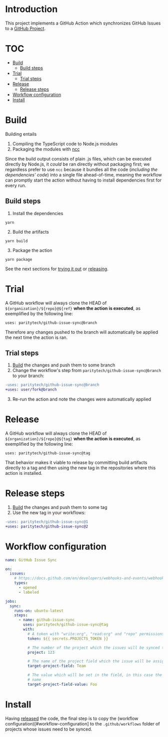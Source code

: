 # Introduction

This project implements a GitHub Action which synchronizes GitHub Issues to a
[GitHub Project](https://docs.github.com/en/issues/trying-out-the-new-projects-experience).

# TOC

- [Build](#build)
  - [Build steps](#build-steps)
- [Trial](#trial)
  - [Trial steps](#trial-steps)
- [Release](#release)
  - [Release steps](#release-steps)
- [Workflow configuration](#workflow-configuration)
- [Install](#install)

# Build

Building entails

1. Compiling the TypeScript code to Node.js modules
2. Packaging the modules with [ncc](https://github.com/vercel/ncc)

Since the build output consists of plain .js files, which can be executed
directly by Node.js, it _could_ be ran directly without packaging first; we
regardless prefer to use `ncc` because it bundles all the code (_including the
dependencies' code_) into a single file ahead-of-time, meaning the workflow can
promptly start the action without having to install dependencies first for every
run.

## Build steps <a name="build-steps"></a>

1. Install the dependencies

`yarn`

2. Build the artifacts

`yarn build`

3. Package the action

`yarn package`

See the next sections for [trying it out](#trial) or [releasing](#release).

# Trial

A GitHub workflow will always clone the HEAD of `${organization}/${repo}@${ref}`
**when the action is executed**, as exemplified by the following line:

`uses: paritytech/github-issue-sync@branch`

Therefore any changes pushed to the branch will automatically be applied the
next time the action is ran.

## Trial steps <a name="trial-steps"></a>

1. [Build](#build) the changes and push them to some branch
2. Change the workflow's step from `paritytech/github-issue-sync@branch` to your
  branch:

```diff
-uses: paritytech/github-issue-sync@branch
+uses: user/fork@branch
```

3. Re-run the action and note the changes were automatically applied

# Release <a name="release"></a>

A GitHub workflow will always clone the HEAD of `${organization}/${repo}@${tag}`
**when the action is executed**, as exemplified by the following line:

`uses: paritytech/github-issue-sync@tag`

That behavior makes it viable to release by committing build artifacts directly
to a tag and then using the new tag in the repositories where this action is
installed.

# Release steps <a name="release-steps"></a>

1. [Build](#build) the changes and push them to some tag
2. Use the new tag in your workflows:

```diff
-uses: paritytech/github-issue-sync@1
+uses: paritytech/github-issue-sync@2
```

# Workflow configuration <a name="workflow-configuration"></a>

```yaml
name: GitHub Issue Sync

on:
  issues:
    # https://docs.github.com/en/developers/webhooks-and-events/webhooks/webhook-events-and-payloads#issues
    types:
      - opened
      - labeled

jobs:
  sync:
    runs-on: ubuntu-latest
    steps:
      - name: github-issue-sync
        uses: paritytech/github-issue-sync@tag
        with:
          # A token with "write:org", "read:org" and "repo" permissions
          token: ${{ secrets.PROJECTS_TOKEN }}

          # The number of the project which the issues will be synced to
          project: 123

          # The name of the project field which the issue will be assigned to
          target-project-field: Team

          # The value which will be set in the field, in this case the team's
          # name
          target-project-field-value: Foo
```

# Install <a name="install"></a>

Having [released](#release) the code, the final step is to copy the (workflow
configuration)[#workflow-configuration] to the `.github/workflows` folder of
projects whose issues need to be synced.
